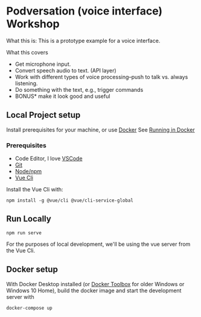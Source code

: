 # Podversation (voice interface) Workshop
What this is:
This is a prototype example for a voice interface.

What this covers
- Get microphone input.
- Convert speech audio to text. (API layer)
- Work with different types of voice processing–push to talk vs. always listening.
- Do something with the text, e.g., trigger commands
- BONUS* make it look good and useful


## Local Project setup
Install prerequisites for your machine, or use [Docker](https://www.docker.com/products/docker-desktop) See [Running in Docker](#Docker-setup)

### Prerequisites
- Code Editor, I love [VSCode](https://code.visualstudio.com/download)
- [Git](https://git-scm.com/book/en/v2/Getting-Started-Installing-Git)
- [Node/npm](https://nodejs.org/en/download/)
- [Vue Cli](https://cli.vuejs.org/guide/installation.html)

Install the Vue Cli with:
```
npm install -g @vue/cli @vue/cli-service-global
```

## Run Locally
```
npm run serve
```
For the purposes of local development, we'll be using the vue server from the Vue Cli.


## Docker setup
With Docker Desktop installed (or [Docker Toolbox](https://docs.docker.com/toolbox/toolbox_install_windows/) for older Windows or Windows 10 Home), build the docker image and start the development server with
```
docker-compose up
```
